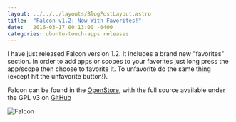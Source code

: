 ```yaml
---
layout: ../../../layouts/BlogPostLayout.astro
title:  "Falcon v1.2: Now With Favorites!"
date:   2016-03-17 00:13:00 -0400
categories: ubuntu-touch-apps releases
---
```


I have just released Falcon version 1.2. It includes a brand new "favorites"
section. In order to add apps or scopes to your favorites just long press the
app/scope then choose to favorite it. To unfavorite do the same thing (except
hit the unfavorite button!).

Falcon can be found in the
[OpenStore](https://open-store.io/app/falcon.bhdouglass),
with the full source available under the GPL v3
on [GitHub](https://github.com/bhdouglass/falcon)

![Falcon](/images/blog/falcon/screenshot1.png)
